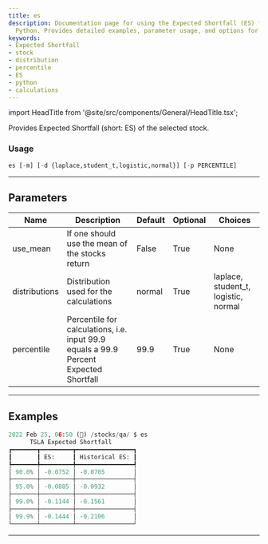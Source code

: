 ```yaml
---
title: es
description: Documentation page for using the Expected Shortfall (ES) function in
  Python. Provides detailed examples, parameter usage, and options for calculations.
keywords:
- Expected Shortfall
- stock
- distribution
- percentile
- ES
- python
- calculations
---
```


import HeadTitle from '@site/src/components/General/HeadTitle.tsx';

<HeadTitle title="es - Qa - Stocks - Reference | OpenBB Terminal Docs" />

Provides Expected Shortfall (short: ES) of the selected stock.

### Usage

```python
es [-m] [-d {laplace,student_t,logistic,normal}] [-p PERCENTILE]
```

---

## Parameters

| Name | Description | Default | Optional | Choices |
| ---- | ----------- | ------- | -------- | ------- |
| use_mean | If one should use the mean of the stocks return | False | True | None |
| distributions | Distribution used for the calculations | normal | True | laplace, student_t, logistic, normal |
| percentile | Percentile for calculations, i.e. input 99.9 equals a 99.9 Percent Expected Shortfall | 99.9 | True | None |


---

## Examples

```python
2022 Feb 25, 06:50 (🦋) /stocks/qa/ $ es
      TSLA Expected Shortfall
┏━━━━━━━┳━━━━━━━━━┳━━━━━━━━━━━━━━━━┓
┃       ┃ ES:     ┃ Historical ES: ┃
┡━━━━━━━╇━━━━━━━━━╇━━━━━━━━━━━━━━━━┩
│ 90.0% │ -0.0752 │ -0.0705        │
├───────┼─────────┼────────────────┤
│ 95.0% │ -0.0885 │ -0.0932        │
├───────┼─────────┼────────────────┤
│ 99.0% │ -0.1144 │ -0.1561        │
├───────┼─────────┼────────────────┤
│ 99.9% │ -0.1444 │ -0.2106        │
└───────┴─────────┴────────────────┘
```
---
